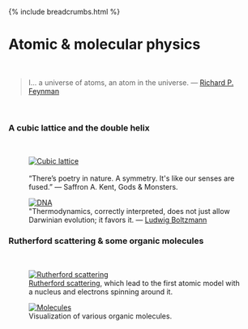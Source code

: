 {% include breadcrumbs.html %}

<a name="molecularphys"></a>
# Atomic &amp; molecular physics
<div class="header_line"><br/></div>

<blockquote>
I... a universe of atoms, an atom in the universe. &mdash;
<a href="https://en.wikipedia.org/wiki/Richard_Feynman">Richard P. Feynman</a> 
</blockquote><br/>

### A cubic lattice and the double helix
<div class="subsection_header_line"><br/></div>

<div class="double_image">
<figure class="left_image">
  <a href="/science/molecularphysics/cubic_crystal.html">
    <img alt="Cubic lattice" src="/science/images/crystal_planes.png" title="Click to animate"/>
  </a>
  <figcaption><br/>“There’s poetry in nature. A symmetry. It&apos;s like our senses are fused.” &mdash; 
  Saffron A. Kent, Gods & Monsters.
  </figcaption>
</figure>
<figure class="right_image">
  <a href="/science/molecularphysics/dna.html">
    <img alt="DNA" src="/science/images/dna.png" title="Click to animate"/>
  </a>
  <figcaption>"Thermodynamics, correctly interpreted, does not just allow Darwinian evolution; it favors it. &mdash; 
  <a href="https://en.wikipedia.org/wiki/Ludwig_Boltzmann">Ludwig Boltzmann</a>
  </figcaption>
</figure>
</div>
<p style="clear: both;"></p>


### Rutherford scattering & some organic molecules
<div class="subsection_header_line"><br/></div>

<div class="double_image">
<figure class="left_image">
  <a href="/science/molecularphysics/rutherford_scattering.html">
    <img alt="Rutherford scattering" src="/science/images/rutherford_scattering.png" title="Click to animate"/>
  </a>
  <figcaption><a href="https://en.wikipedia.org/wiki/Rutherford_scattering_experiments#Rutherford_scattering">Rutherford scattering</a>,
  which lead to the first atomic model with a nucleus and electrons spinning around it.</figcaption>
</figure>
<figure class="right_image">
  <a href="/science/molecularphysics/molecules.html">
    <img alt="Molecules" src="/science/images/water_molecule.png" title="Click to animate"/>
  </a>
  <figcaption>Visualization of various organic molecules. </figcaption>
</figure>
</div>

<p style="clear: both;"></p>

<!-- End of this chapter -->
<div class="subsection_header_line"><br/></div>


